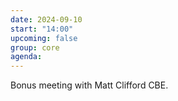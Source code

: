 ```yaml
---
date: 2024-09-10
start: "14:00"
upcoming: false
group: core
agenda: 
--- 
```

Bonus meeting with Matt Clifford CBE.